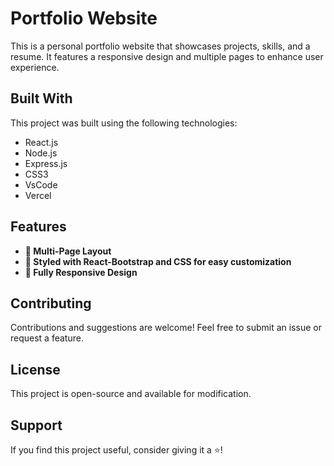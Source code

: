 # Portfolio Website

This is a personal portfolio website that showcases projects, skills, and a resume. It features a responsive design and multiple pages to enhance user experience.

## Built With

This project was built using the following technologies:

- React.js
- Node.js
- Express.js
- CSS3
- VsCode
- Vercel

## Features

- **📖 Multi-Page Layout**
- **🎨 Styled with React-Bootstrap and CSS for easy customization**
- **📱 Fully Responsive Design**

## Contributing

Contributions and suggestions are welcome! Feel free to submit an issue or request a feature.

## License

This project is open-source and available for modification.

## Support

If you find this project useful, consider giving it a ⭐!
